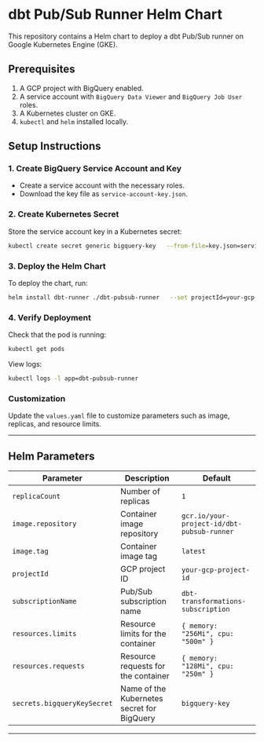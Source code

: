 # dbt Pub/Sub Runner Helm Chart

This repository contains a Helm chart to deploy a dbt Pub/Sub runner on Google Kubernetes Engine (GKE).

## Prerequisites

1. A GCP project with BigQuery enabled.
2. A service account with `BigQuery Data Viewer` and `BigQuery Job User` roles.
3. A Kubernetes cluster on GKE.
4. `kubectl` and `helm` installed locally.

## Setup Instructions

### 1. Create BigQuery Service Account and Key
- Create a service account with the necessary roles.
- Download the key file as `service-account-key.json`.

### 2. Create Kubernetes Secret
Store the service account key in a Kubernetes secret:

```bash
kubectl create secret generic bigquery-key   --from-file=key.json=service-account-key.json
```

### 3. Deploy the Helm Chart
To deploy the chart, run:

```bash
helm install dbt-runner ./dbt-pubsub-runner   --set projectId=your-gcp-project-id   --set subscriptionName=your-subscription-name   --set image.repository=gcr.io/your-project-id/dbt-pubsub-runner
```

### 4. Verify Deployment
Check that the pod is running:

```bash
kubectl get pods
```

View logs:

```bash
kubectl logs -l app=dbt-pubsub-runner
```

### Customization
Update the `values.yaml` file to customize parameters such as image, replicas, and resource limits.

---

## Helm Parameters

| Parameter              | Description                                    | Default                          |
|------------------------|------------------------------------------------|----------------------------------|
| `replicaCount`         | Number of replicas                             | `1`                              |
| `image.repository`     | Container image repository                     | `gcr.io/your-project-id/dbt-pubsub-runner` |
| `image.tag`            | Container image tag                            | `latest`                         |
| `projectId`            | GCP project ID                                | `your-gcp-project-id`            |
| `subscriptionName`     | Pub/Sub subscription name                      | `dbt-transformations-subscription` |
| `resources.limits`     | Resource limits for the container              | `{ memory: "256Mi", cpu: "500m" }` |
| `resources.requests`   | Resource requests for the container            | `{ memory: "128Mi", cpu: "250m" }` |
| `secrets.bigqueryKeySecret` | Name of the Kubernetes secret for BigQuery | `bigquery-key`                   |

---
